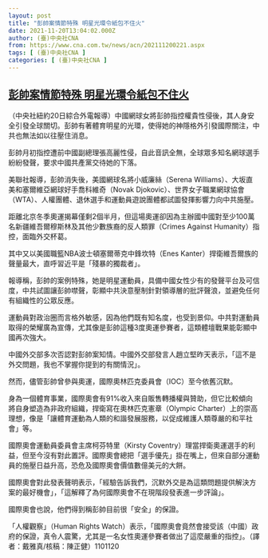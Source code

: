 ```yaml
---
layout: post
title: "彭帥案情節特殊 明星光環令紙包不住火"
date: 2021-11-20T13:04:02.000Z
author: (臺)中央社CNA
from: https://www.cna.com.tw/news/acn/202111200221.aspx
tags: [ (臺)中央社CNA ]
categories: [ (臺)中央社CNA ]
---
```

<!--1637413442000-->
[彭帥案情節特殊 明星光環令紙包不住火](https://www.cna.com.tw/news/acn/202111200221.aspx)
------

<div>
<div></div><div><p>（中央社紐約20日綜合外電報導）中國網球女將彭帥指控權貴性侵後，其人身安全引發全球關切。彭帥有著體育明星的光環，使得她的神隱格外引發國際關注，中共也無法如以往壓住消息。</p><p>彭帥月初指控遭前中國副總理張高麗性侵，自此音訊全無，全球眾多知名網球選手紛紛發聲，要求中國共產黨交待她的下落。</p><p>美聯社報導，彭帥消失後，美國網球名將小威廉絲（Serena Williams）、大坂直美和塞爾維亞網球好手喬科維奇（Novak Djokovic）、世界女子職業網球協會（WTA）、人權團體、退休選手和運動員遊說團體都試圖發揮影響力向中共施壓。</p><p>距離北京冬季奧運揭幕僅剩2個半月，但這場奧運卻因為主辦國中國對至少100萬名新疆維吾爾穆斯林及其他少數族裔的反人類罪（Crimes Against Humanity）指控，面臨外交杯葛。</p><p>其中又以美國職籃NBA波士頓塞爾蒂克中鋒坎特（Enes Kanter）捍衛維吾爾族的聲量最大，直呼習近平是「殘暴的獨裁者」。</p><p>報導稱，彭帥的案例特殊，她是明星運動員，具備中國女性少有的發聲平台及可信度，中共試圖讓彭帥噤聲，彰顯中共決意壓制針對領導層的批評聲浪，並避免任何有組織性的公眾反應。</p><p>運動員對政治圈而言格外敏感，因為他們既有知名度，也受到景仰。中共對運動員取得的榮耀廣為宣傳，尤其像是彭帥這種3度奧運參賽者，這類體壇戰果能彰顯中國再次強大。</p><p>中國外交部多次否認對彭帥案知情。中國外交部發言人趙立堅昨天表示，「這不是外交問題，我也不掌握你提到的有關情況」。</p><p>然而，儘管彭帥曾參與奧運，國際奧林匹克委員會（IOC）至今依舊沉默。</p><p>身為一個體育事業，國際奧會有91%收入來自販售轉播權與贊助，但它比較傾向將自身塑造為非政府組織，捍衛寫在奧林匹克憲章（Olympic Charter）上的崇高理想，像是「讓體育運動為人類的和諧發展服務，以促成維護人類尊嚴的和平社會」等。</p><p>國際奧會運動員委員會主席柯芬特里（Kirsty Coventry）理當捍衛奧運選手的利益，但至今沒有對此置評。國際奧會總把「選手優先」掛在嘴上，但來自部分運動員的施壓日益升高，恐危及國際奧會價值數億美元的大餅。</p><p>國際奧會對此發表聲明表示，「經驗告訴我們，沉默外交是為這類問題提供解決方案的最好機會」，「這解釋了為何國際奧會不在現階段發表進一步評論」。</p><p>國際奧會也說，他們得到稱彭帥目前很「安全」的保證。</p><p>「人權觀察」（Human Rights Watch）表示，「國際奧會竟然會接受該（中國）政府的保證，真令人震驚，尤其是一名女性奧運參賽者做出了這麼嚴重的指控」。（譯者：戴雅真/核稿：陳正健）1101120</p></div>
</div>
